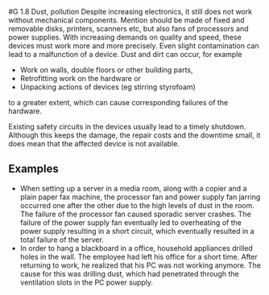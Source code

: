 #G 1.8 Dust, pollution
Despite increasing electronics, it still does not work without mechanical components. Mention should be made of fixed and removable disks, printers, scanners etc, but also fans of processors and power supplies. With increasing demands on quality and speed, these devices must work more and more precisely. Even slight contamination can lead to a malfunction of a device. Dust and dirt can occur, for example

* Work on walls, double floors or other building parts,
* Retrofitting work on the hardware or
* Unpacking actions of devices (eg stirring styrofoam)


to a greater extent, which can cause corresponding failures of the hardware.

Existing safety circuits in the devices usually lead to a timely shutdown. Although this keeps the damage, the repair costs and the downtime small, it does mean that the affected device is not available.



## Examples 
* When setting up a server in a media room, along with a copier and a plain paper fax machine, the processor fan and power supply fan jarring occurred one after the other due to the high levels of dust in the room. The failure of the processor fan caused sporadic server crashes. The failure of the power supply fan eventually led to overheating of the power supply resulting in a short circuit, which eventually resulted in a total failure of the server.
* In order to hang a blackboard in a office, household appliances drilled holes in the wall. The employee had left his office for a short time. After returning to work, he realized that his PC was not working anymore. The cause for this was drilling dust, which had penetrated through the ventilation slots in the PC power supply.




